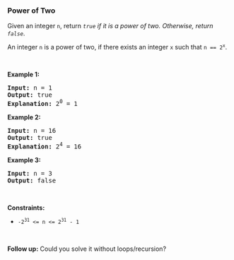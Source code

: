 
<h3>Power of Two</h3>
<div><p>Given an integer <code>n</code>, return <em><code>true</code> if it is a power of two. Otherwise, return <code>false</code></em>.</p>
<p>An integer <code>n</code> is a power of two, if there exists an integer <code>x</code> such that <code>n == 2<sup>x</sup></code>.</p>
<p> </p>
<p><strong>Example 1:</strong></p>
<pre><strong>Input:</strong> n = 1
<strong>Output:</strong> true
<strong>Explanation: </strong>2<sup>0</sup> = 1
</pre>
<p><strong>Example 2:</strong></p>
<pre><strong>Input:</strong> n = 16
<strong>Output:</strong> true
<strong>Explanation: </strong>2<sup>4</sup> = 16
</pre>
<p><strong>Example 3:</strong></p>
<pre><strong>Input:</strong> n = 3
<strong>Output:</strong> false
</pre>
<p> </p>
<p><strong>Constraints:</strong></p>
<ul>
<li><code>-2<sup>31</sup> &lt;= n &lt;= 2<sup>31</sup> - 1</code></li>
</ul>
<p> </p>
<strong>Follow up:</strong> Could you solve it without loops/recursion?</div>
